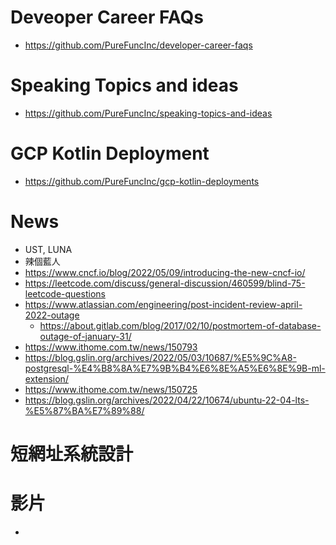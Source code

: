 # Deveoper Career FAQs
* https://github.com/PureFuncInc/developer-career-faqs

# Speaking Topics and ideas
* https://github.com/PureFuncInc/speaking-topics-and-ideas 

# GCP Kotlin Deployment
* https://github.com/PureFuncInc/gcp-kotlin-deployments

# News
* UST, LUNA
* 辣個藍人
* https://www.cncf.io/blog/2022/05/09/introducing-the-new-cncf-io/
* https://leetcode.com/discuss/general-discussion/460599/blind-75-leetcode-questions
* https://www.atlassian.com/engineering/post-incident-review-april-2022-outage
  * https://about.gitlab.com/blog/2017/02/10/postmortem-of-database-outage-of-january-31/ 
* https://www.ithome.com.tw/news/150793
* https://blog.gslin.org/archives/2022/05/03/10687/%E5%9C%A8-postgresql-%E4%B8%8A%E7%9B%B4%E6%8E%A5%E6%8E%9B-ml-extension/
* https://www.ithome.com.tw/news/150725
* https://blog.gslin.org/archives/2022/04/22/10674/ubuntu-22-04-lts-%E5%87%BA%E7%89%88/

# 短網址系統設計

# 影片
* 
